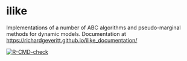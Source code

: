 # ilike
Implementations of a number of ABC algorithms and pseudo-marginal methods for dynamic models. Documentation at https://richardgeveritt.github.io/ilike_documentation/

<!-- badges: start -->
[![R-CMD-check](https://github.com/richardgeveritt/ilike/actions/workflows/R-CMD-check.yaml/badge.svg)](https://github.com/richardgeveritt/ilike/actions/workflows/R-CMD-check.yaml)
<!-- badges: end -->
